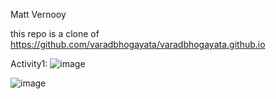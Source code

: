 Matt Vernooy

this repo is a clone of https://github.com/varadbhogayata/varadbhogayata.github.io

Activity1:
![image](https://github.com/mvernooy3687/mvernooy3687.github.io/assets/71790275/009cafa5-f294-44b3-b1c3-e0b31d2866f9)

![image](https://github.com/mvernooy3687/mvernooy3687.github.io/assets/71790275/9919671b-263b-474f-a82e-54c5b70dde62)



